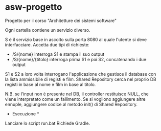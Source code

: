 # asw-progetto
Progetto per il corso "Architetture dei sistemi software"

Ogni cartella contiene un servizio diverso.

S è il servizio base in ascolto sulla porta 8080 al quale l'utente si deve interfacciare. Accetta due tipi di richieste:
- /S/{nome} interroga S1 e stampa il suo output
- /S/{nome}/{titolo} interroga prima S1 e poi S2, concatenando i due output

S1 e S2 a loro volta interrogano l'applicazione che gestisce il database con la lista ammissibile di registi e film.
Shared Repository cerca nel proprio DB registi in base al nome e film in base al titolo.

N.B. se l'input non è presente nel DB, il controller restituisce NULL, che viene interpretato come un fallimento. Se si vogliono aggiungere altre ennuple, aggiungere codice al metodo init() di Shared Repository.

* Esecuzione *

Lanciare lo script run.bat
Richiede Gradle.
